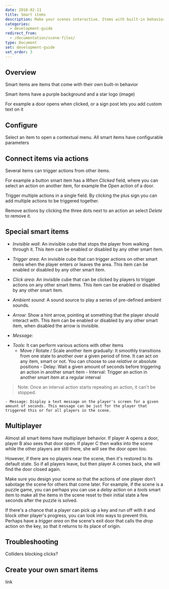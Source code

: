 ```yaml
---
date: 2018-02-11
title: Smart items
description: Make your scenes interactive. Items with built-in behaviors.
categories:
  - development-guide
redirect_from:
  - /documentation/scene-files/
type: Document
set: development-guide
set_order: 3
---
```


## Overview

Smart items are items that come with their own built-in behavior

Smart items have a purple background and a star logo
(image)

For example a door opens when clicked, or a sign post lets you add custom text on it

## Configure

Select an item to open a contextual menu. All smart items have configurable parameters

## Connect items via actions

Several items can trigger actions from other items.

For example a button smart item has a _When Clicked_ field, where you can select an action on another item, for example the _Open_ action of a door.

Trigger multiple actions in a single field. By clicking the plus sign you can add multiple actions to be triggered together.

Remove actions by clicking the three dots next to an action an select _Delete_ to remove it.

## Special smart items

- _Invisible wall_: An invisible cube that stops the player from walking through it. This item can be enabled or disabled by any other smart item.

- _Trigger area_: An invisible cube that can trigger actions on other smart items when the player enters or leaves the area. This item can be enabled or disabled by any other smart item.

- _Click area_: An invisible cube that can be clicked by players to trigger actions on any other smart items. This item can be enabled or disabled by any other smart item.

- _Ambient sound_: A sound source to play a series of pre-defined ambient sounds.

- _Arrow_: Show a hint arrow, pointing at something that the player should interact with. This item can be enabled or disabled by any other smart item, when disabled the arrow is invisible.

- _Message_:

* _Tools_: It can perform various actions with other items
  - Move / Rotate / Scale another item gradually: It smoothly transitions from one state to another over a given period of time. It can act on any item, smart or not. You can choose to use _relative_ or absolute positions - Delay: Wait a given amount of seconds before triggering an action in another smart item - Interval: Trigger an action in another smart item at a regular interval

> Note: Once an interval action starts repeating an action, it can't be stopped.

    - Message: Display a text message on the player's screen for a given amount of seconds. This message can be just for the player that triggered this or for all players in the scene.

## Multiplayer

Almost all smart items have multiplayer behavior. If player A opens a door, player B also sees that door open. If player C then walks into the scene while the other players are still there, she will see the door open too.

However, if there are no players near the scene, then it's restored to its default state. So if all players leave, but then player A comes back, she will find the door closed again.

Make sure you design your scene so that the actions of one player don't sabotage the scene for others that come later. For example, if the scene is a puzzle game, you can perhaps you can use a _delay_ action on a _tools_ smart item to make all the items in the scene reset to their initial state a few seconds after the puzzle is solved.

If there's a chance that a player can pick up a key and run off with it and block other player's progress, you can look into ways to prevent this. Perhaps have a _trigger area_ on the scene's exit door that calls the _drop_ action on the key, so that it returns to its place of origin.

## Troubleshooting

Colliders blocking clicks?

## Create your own smart items

link
